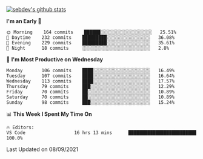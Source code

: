 [![sebdev's github stats](https://github-readme-stats.vercel.app/api?username=sebdeveloper6952&theme=vue-dark)](https://github.com/anuraghazra/github-readme-stats)
<!--START_SECTION:waka-->
**I'm an Early 🐤** 

```text
🌞 Morning    164 commits    ██████░░░░░░░░░░░░░░░░░░░   25.51% 
🌆 Daytime    232 commits    █████████░░░░░░░░░░░░░░░░   36.08% 
🌃 Evening    229 commits    █████████░░░░░░░░░░░░░░░░   35.61% 
🌙 Night      18 commits     ░░░░░░░░░░░░░░░░░░░░░░░░░   2.8%

```
📅 **I'm Most Productive on Wednesday** 

```text
Monday       106 commits    ████░░░░░░░░░░░░░░░░░░░░░   16.49% 
Tuesday      107 commits    ████░░░░░░░░░░░░░░░░░░░░░   16.64% 
Wednesday    113 commits    ████░░░░░░░░░░░░░░░░░░░░░   17.57% 
Thursday     79 commits     ███░░░░░░░░░░░░░░░░░░░░░░   12.29% 
Friday       70 commits     ██░░░░░░░░░░░░░░░░░░░░░░░   10.89% 
Saturday     70 commits     ██░░░░░░░░░░░░░░░░░░░░░░░   10.89% 
Sunday       98 commits     ███░░░░░░░░░░░░░░░░░░░░░░   15.24%

```


📊 **This Week I Spent My Time On** 

```text
🔥 Editors: 
VS Code                  16 hrs 13 mins      █████████████████████████   100.0%

```


 Last Updated on 08/09/2021
<!--END_SECTION:waka-->
